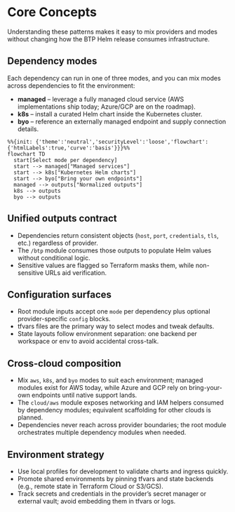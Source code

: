 # Core Concepts

Understanding these patterns makes it easy to mix providers and modes without changing how the BTP Helm release consumes infrastructure.

## Dependency modes
Each dependency can run in one of three modes, and you can mix modes across dependencies to fit the environment:
- **managed** – leverage a fully managed cloud service (AWS implementations ship today; Azure/GCP are on the roadmap).
- **k8s** – install a curated Helm chart inside the Kubernetes cluster.
- **byo** – reference an externally managed endpoint and supply connection details.

```mermaid
%%{init: {'theme':'neutral','securityLevel':'loose','flowchart':{'htmlLabels':true,'curve':'basis'}}}%%
flowchart TD
  start[Select mode per dependency]
  start --> managed["Managed services"]
  start --> k8s["Kubernetes Helm charts"]
  start --> byo["Bring your own endpoints"]
  managed --> outputs["Normalized outputs"]
  k8s --> outputs
  byo --> outputs
```

## Unified outputs contract
- Dependencies return consistent objects (`host`, `port`, `credentials`, `tls`, etc.) regardless of provider.
- The `/btp` module consumes those outputs to populate Helm values without conditional logic.
- Sensitive values are flagged so Terraform masks them, while non-sensitive URLs aid verification.

## Configuration surfaces
- Root module inputs accept one `mode` per dependency plus optional provider-specific `config` blocks.
- tfvars files are the primary way to select modes and tweak defaults.
- State layouts follow environment separation: one backend per workspace or env to avoid accidental cross-talk.

## Cross-cloud composition
- Mix `aws`, `k8s`, and `byo` modes to suit each environment; managed modules exist for AWS today, while Azure and GCP rely on bring-your-own endpoints until native support lands.
- The `cloud/aws` module exposes networking and IAM helpers consumed by dependency modules; equivalent scaffolding for other clouds is planned.
- Dependencies never reach across provider boundaries; the root module orchestrates multiple dependency modules when needed.

## Environment strategy
- Use local profiles for development to validate charts and ingress quickly.
- Promote shared environments by pinning tfvars and state backends (e.g., remote state in Terraform Cloud or S3/GCS).
- Track secrets and credentials in the provider’s secret manager or external vault; avoid embedding them in tfvars or logs.
